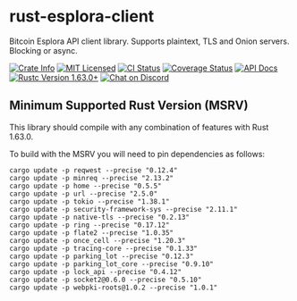 # rust-esplora-client

Bitcoin Esplora API client library. Supports plaintext, TLS and Onion servers. Blocking or async.

<p>
    <a href="https://crates.io/crates/esplora-client"><img alt="Crate Info" src="https://img.shields.io/crates/v/esplora-client.svg"/></a>
    <a href="https://github.com/bitcoindevkit/rust-esplora-client/blob/master/LICENSE"><img alt="MIT Licensed" src="https://img.shields.io/badge/license-MIT-blue.svg"/></a>
    <a href="https://github.com/bitcoindevkit/rust-esplora-client/actions/workflows/cont_integration.yml"><img alt="CI Status" src="https://github.com/bitcoindevkit/rust-esplora-client/workflows/Rust/badge.svg"></a>
    <a href='https://coveralls.io/github/bitcoindevkit/rust-esplora-client?branch=master'><img src='https://coveralls.io/repos/github/bitcoindevkit/rust-esplora-client/badge.svg?branch=master' alt='Coverage Status' /></a>
    <a href="https://docs.rs/esplora-client"><img alt="API Docs" src="https://img.shields.io/badge/docs.rs-esplora--client-green"/></a>
    <a href="https://blog.rust-lang.org/2022/08/11/Rust-1.63.0.html"><img alt="Rustc Version 1.63.0+" src="https://img.shields.io/badge/rustc-1.63.0%2B-lightgrey.svg"/></a>
    <a href="https://discord.gg/d7NkDKm"><img alt="Chat on Discord" src="https://img.shields.io/discord/753336465005608961?logo=discord"></a>
</p>

## Minimum Supported Rust Version (MSRV)

This library should compile with any combination of features with Rust 1.63.0.

To build with the MSRV you will need to pin dependencies as follows:

```shell
cargo update -p reqwest --precise "0.12.4"
cargo update -p minreq --precise "2.13.2"
cargo update -p home --precise "0.5.5"
cargo update -p url --precise "2.5.0"
cargo update -p tokio --precise "1.38.1"
cargo update -p security-framework-sys --precise "2.11.1"
cargo update -p native-tls --precise "0.2.13"
cargo update -p ring --precise "0.17.12"
cargo update -p flate2 --precise "1.0.35"
cargo update -p once_cell --precise "1.20.3"
cargo update -p tracing-core --precise "0.1.33"
cargo update -p parking_lot --precise "0.12.3"
cargo update -p parking_lot_core --precise "0.9.10"
cargo update -p lock_api --precise "0.4.12"
cargo update -p socket2@0.6.0 --precise "0.5.10"
cargo update -p webpki-roots@1.0.2 --precise "1.0.1"
```
